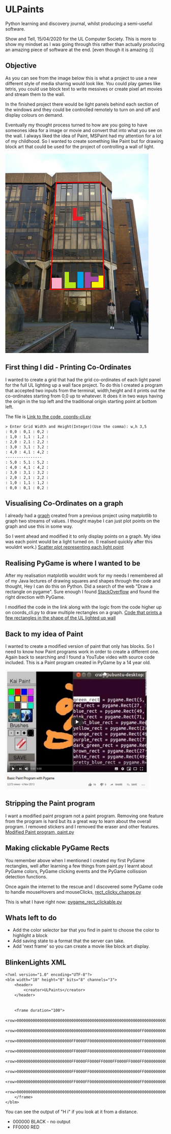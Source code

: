 # ULPaints
Python learning and discovery journal, whilst producing a semi-useful software.


Show and Tell, 15/04/2020 for the UL Computer Society. This is more to show my mindset as I was going through this rather than actually producing an amazing piece of software at the end. [even though it is amazing :)]

## Objective 
As you can see from the image below this is what a project to use a new different style of media sharing would look like. You could play games like tetris, you could use block text to write messives or create pixel art movies and stream them to the wall.

In the finished project there would be light panels behind each section of the windows and they could be controlled remotely to turn on and off and display colours on demand.

Eventually my thought process turned to how are you going to have someones idea for a image or movie and convert that into what you see on the wall. I always liked the idea of Paint, MSPaint had my attention for a lot of my childhood. So I wanted to create something like Paint but for drawing block art that could be used for the project of controlling a wall of light. 

<img src="objective.jpg" alt="UL light up project" width="450" height="625"/>

## First thing I did - Printing Co-Ordinates
I wanted to create a grid that had the grid co-ordinates of each light panel for the full UL lighting up a wall face project.
To do this I created a program that accepted two inputs from the terminal, width,height and it prints out the co-ordinates starting from 0,0 up to whatever. It does it in two ways having the origin in the top left and the traditional origin starting point at bottom left.

The file is [Link to the code, coords-cli.py](coords_cli.py)

~~~~
> Enter Grid Width and Height(Integer)(Use the comma): w,h 3,5
: 0,0 : 0,1 : 0,2 : 
: 1,0 : 1,1 : 1,2 : 
: 2,0 : 2,1 : 2,2 : 
: 3,0 : 3,1 : 3,2 : 
: 4,0 : 4,1 : 4,2 : 
----------------
: 5,0 : 5,1 : 5,2 : 
: 4,0 : 4,1 : 4,2 : 
: 3,0 : 3,1 : 3,2 : 
: 2,0 : 2,1 : 2,2 : 
: 1,0 : 1,1 : 1,2 : 
: 0,0 : 0,1 : 0,2 : 
~~~~

## Visualising Co-Ordinates on a graph
I already had a [graph](old_graph.py) created from a previous project using matplotlib to graph two streams of values. I thought maybe I can just plot points on the graph and use this in some way. 

So I went ahead and modified it to only display points on a graph. My idea was each point would be a light turned on.
(I realised quickly after this wouldnt work.)
[Scatter plot representing each light point](graph.py)

## Realising PyGame is where I wanted to be
After my realisation matplotlib wouldnt work for my needs I remembered all of my Java lectures of drawing squares and shapes through the code and thought, Hey I can do this on Python. Did a search of the web "Draw a rectangle on pygame". Sure enough I found [StackOverflow](https://stackoverflow.com/questions/19780411/pygame-drawing-a-rectangle "StackOverflow") and found the right direction with PyGame.

I modified the code in the link along with the logic from the code higher up on coords_cli.py to draw multiple rectangles on a graph.
[Code that prints a few rectangles in the shape of the UL lighted up wall](pygame_rect.py)

## Back to my idea of Paint
I wanted to create a modified version of paint that only has blocks. So I need to know how Paint programs work in order to create a different one. Again back to searching and I found a YouTube video with source code included. This is a Paint program created in PyGame by a 14 year old.

<img src="paint.PNG" alt="Youtube paint video" width="450" height="375"/>

## Stripping the Paint program
I want a modified paint program not a paint program. Removing one feature from the program is hard but its a great way to learn about the overall program. I removed stickers and I removed the eraser and other features. 
[Modified Paint program, paint.py](paint.py)

## Making clickable PyGame Rects
You remember above when I mentioned I created my first PyGame rectangles, well after learning a few things from paint.py I learnt about PyGame colors, PyGame clicking events and the PyGame collission detection functions.

Once again the internet to the rescue and I discovered some PyGame code to handle mouseHovers and mouseClicks, [rect_clicky_change.py](rect_clicky_change.py)

This is what I have right now: 
[pygame_rect_clickable.py](pygame_rect_clickable.py)

## Whats left to do
* Add the color selector bar that you find in paint to choose the color to highlight a block
* Add saving state to a format that the server can take. 
* Add 'next frame' so you can create a movie like block art display. 

## BlinkenLights XML
~~~~
<?xml version="1.0" encoding="UTF-8"?>
<blm width="18" height="8" bits="8" channels="3">
	<header>
		<creator>ULPaints</creator>
	</header>


	<frame duration="100">
		<row>000000000000000000000000000000000000000000000000000000000000000000000000000000000000000000000000000000000000</row>
		<row>000000000000000000000000000000000000000000000000000000FF0000000000000000000000000000FF0000FF0000000000000000</row>
		<row>000000000000000000000000FF0000FF0000000000000000000000FF0000000000000000000000000000FF0000FF0000000000000000</row>
		<row>000000000000000000000000FF0000FF0000000000000000000000FF0000000000000000000000000000000000000000000000000000</row>
		<row>000000000000000000000000FF0000FF0000FF0000FF0000FF0000FF0000000000000000000000000000FF0000FF0000000000000000</row>
		<row>000000000000000000000000FF0000FF0000000000000000000000FF0000000000000000000000000000FF0000FF0000000000000000</row>
		<row>000000000000000000000000FF0000FF0000000000000000000000FF0000000000000000000000000000FF0000FF0000000000000000</row>
		<row>000000000000000000000000000000000000000000000000000000000000000000000000000000000000000000000000000000000000</row>
	</frame>
</blm>
~~~~
You can see the output of "H i" if you look at it from a distance. 

* 000000 BLACK - no output
* FF0000 RED









